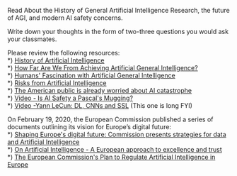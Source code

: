 Read About the History of General Artificial Intelligence Research, the future of AGI, and modern AI safety concerns. 

Write down your thoughts in the form of two-three questions you would ask your classmates. 

Please review the following resources:  
*) [History of Artificial Intelligence](http://sitn.hms.harvard.edu/flash/2017/history-artificial-intelligence/)  
*) [How Far Are We From Achieving Artificial General Intelligence?](https://www.forbes.com/sites/cognitiveworld/2019/06/10/how-far-are-we-from-achieving-artificial-general-intelligence/#e8aa1876dc4d)  
*) [Humans' Fascination with Artificial General Intelligence](https://www.informationweek.com/big-data/ai-machine-learning/humans-fascination-with-artificial-general-intelligence/a/d-id/1334885)  
*) [Risks from Artificial Intelligence](https://www.cser.ac.uk/research/risks-from-artificial-intelligence/)  
*) [The American public is already worried about AI catastrophe](https://www.vox.com/future-perfect/2019/1/9/18174081/fhi-govai-ai-safety-american-public-worried-ai-catastrophe)  
*) [Video - Is AI Safety a Pascal's Mugging?](https://www.youtube.com/watch?v=JRuNA2eK7w0)  
*) [Video -Yann LeCun: DL, CNNs and SSL](https://www.youtube.com/watch?v=SGSOCuByo24) (This one is long FYI)  

On February 19, 2020, the European Commission published a series of documents outlining its vision for Europe’s digital future:  
*) [Shaping Europe's digital future: Commission presents strategies for data and Artificial Intelligence](https://ec.europa.eu/commission/presscorner/detail/en/ip_20_273)  
*) [On Artificial Intelligence - A European approach to excellence and trust](https://ec.europa.eu/info/sites/info/files/commission-white-paper-artificial-intelligence-feb2020_en.pdf)  
*) [The European Commission's Plan to Regulate Artificial Intelligence in Europe](https://www.wilmerhale.com/en/insights/client-alerts/20200226-the-european-commissions-plan-to-regulate-artificial-intelligence-in-europe)
